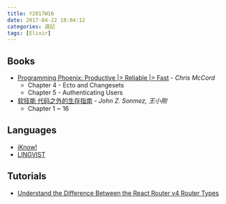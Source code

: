 ```yaml
---
title: Y2017W16
date: 2017-04-22 18:04:12
categories: 週記
tags: [Elixir]
---
```


## Books
- [Programming Phoenix: Productive |> Reliable |> Fast][phoenix] - *Chris McCord*
    - Chapter 4 - Ecto and Changesets
    - Chapter 5 - Authenticating Users
- [软技能 代码之外的生存指南][soft] - *John Z. Sonmez, 王小刚*
    - Chapter 1 ~ 16

[phoenix]: https://www.amazon.com/Programming-Phoenix-Productive-Reliable-Fast/dp/1680501453
[soft]: https://www.amazon.cn/gp/product/B01J9MZPPO

<!-- more -->
## Languages
- [iKnow!][iknow]
- [LINGVIST][lingvist]

[iknow]: http://iknow.jp
[lingvist]: https://lingvist.com/

## Tutorials
- [Understand the Difference Between the React Router v4 Router Types][rr4]

[rr4]: https://egghead.io/lessons/react-understand-the-difference-between-the-react-router-v4-router-types
